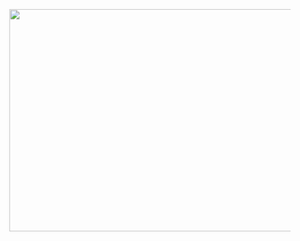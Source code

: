 <img src="https://github.com/mattheussAL/30diasCSS/blob/main/.github/assets/Untitled_%20Nov%2010%2C%202020%2011_13%20PM.gif" width="800" height="400">